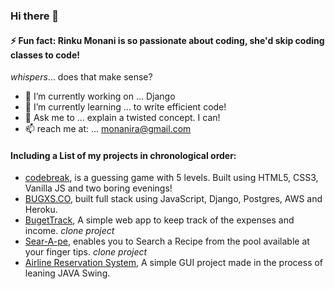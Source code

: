 ### Hi there 👋

#### ⚡ Fun fact: **Rinku Monani** is so passionate about coding, she'd skip coding classes to code! 
*whispers*... does that make sense?

- 🔭 I’m currently working on ... Django
- 🌱 I’m currently learning ... to write efficient code!
- 💬 Ask me to ... explain a twisted concept. I can!
- 📫 reach me at: ... monanira@gmail.com

#### Including a List of my projects in chronological order:
- [codebreak](https://github.com/RinkuMonani/codebreak), is a guessing game with 5 levels. Built using HTML5, CSS3, Vanilla JS and two boring evenings!
- [BUGXS.CO](https://www.bugxs.co), built full stack using JavaScript, Django, Postgres, AWS and Heroku.
- [BugetTrack](https://github.com/RinkuMonani/BudgetTrack), A simple web app to keep track of the expenses and income. *clone project*
- [Sear-A-pe](https://github.com/RinkuMonani/sear-a-pe), enables you to Search a Recipe from the pool available at your finger tips. *clone project*
- [Airline Reservation System](https://github.com/RinkuMonani/Airline-Reservation-System), A simple GUI project made in the process of leaning JAVA Swing.
